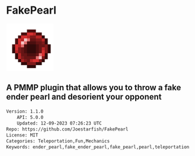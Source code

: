 # FakePearl
<img src="https://raw.githubusercontent.com/Joestarfish/FakePearl/b698febe50786afa0fca2d36fa5e0bf6041f470b/icon.png" width="128" height="128" />

## A PMMP plugin that allows you to throw a fake ender pearl and desorient your opponent
```properties
Version: 1.1.0
    API: 5.0.0
    Updated: 12-09-2023 07:26:23 UTC
Repo: https://github.com/Joestarfish/FakePearl
License: MIT
Categories: Teleportation,Fun,Mechanics
Keywords: ender_pearl,fake_ender_pearl,fake_pearl,pearl,teleportation
```